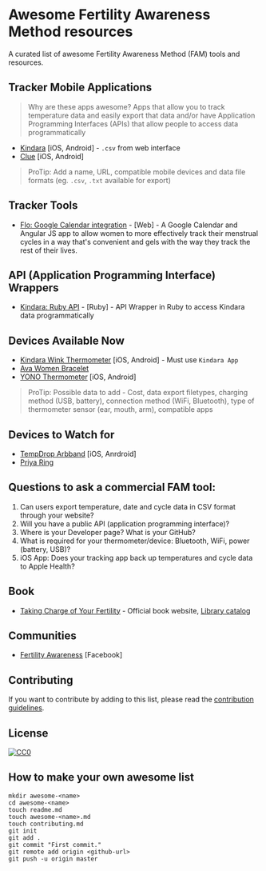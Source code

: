 # Awesome Fertility Awareness Method resources

A curated list of awesome Fertility Awareness Method (FAM) tools and resources.

## Tracker Mobile Applications

> Why are these apps awesome? Apps that allow you to track temperature data and easily export that data and/or have Application Programming Interfaces (APIs) that allow people to access data programmatically

* [Kindara](https://app.kindara.com/#export) [iOS, Android] - `.csv` from web interface
* [Clue](https://www.helloclue.com/) [iOS, Android]

> ProTip: Add a name, URL, compatible mobile devices and data file formats (eg. `.csv`, `.txt` available for export)

## Tracker Tools
* [Flo: Google Calendar integration](https://github.com/SaraChicaD/flo) - [Web] - A Google Calendar and Angular JS app to allow women to more effectively track their menstrual cycles in a way that's convenient and gels with the way they track the rest of their lives.

## API (Application Programming Interface) Wrappers
* [Kindara: Ruby API](https://github.com/machikoyasuda/kindara-client-gem) - [Ruby] - API Wrapper in Ruby to access Kindara data programmatically

## Devices Available Now

* [Kindara Wink Thermometer](https://kindara.com/wink#prevention) [iOS, Android] - Must use `Kindara App`
* [Ava Women Bracelet](http://www.avawomen.com/)
* [YONO Thermometer](https://www.yonolabs.com/product/yono/) [iOS, Android]

> ProTip: Possible data to add - Cost, data export filetypes, charging method (USB, battery), connection method (WiFi, Bluetooth), type of thermometer sensor (ear, mouth, arm), compatible apps

## Devices to Watch for
* [TempDrop Arbband](http://tempdrop.xyz/pages/apps) [iOS, Anrdroid]
* [Priya Ring](http://priyaring.com/)

## Questions to ask a commercial FAM tool:
1. Can users export temperature, date and cycle data in CSV format through your website?
2. Will you have a public API (application programming interface)?
3. Where is your Developer page? What is your GitHub?
4. What is required for your thermometer/device: Bluetooth, WiFi, power (battery, USB)?
5. iOS App: Does your tracking app back up temperatures and cycle data to Apple Health?

## Book
* [Taking Charge of Your Fertility](http://www.tcoyf.com/taking-charge-of-your-fertility/) - Official book website, [Library catalog](http://www.worldcat.org/title/taking-charge-of-your-fertility-the-definitive-guide-to-natural-birth-control-pregnancy-achievement-and-reproductive-health/oclc/51108023)

## Communities
* [Fertility Awareness](https://www.facebook.com/groups/fertilityawaress/) [Facebook]

## Contributing

If you want to contribute by adding to this list, please read the [contribution guidelines](CONTRIBUTING.md).

## License
[![CC0](http://i.creativecommons.org/p/zero/1.0/88x31.png)](http://creativecommons.org/publicdomain/zero/1.0/)

## How to make your own awesome list
```
mkdir awesome-<name>
cd awesome-<name>
touch readme.md
touch awesome-<name>.md
touch contributing.md
git init
git add .
git commit "First commit."
git remote add origin <github-url>
git push -u origin master
```
